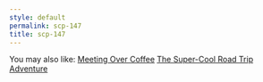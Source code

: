 ```yaml
---
style: default
permalink: scp-147
title: scp-147
---
```

You may also like:
[Meeting Over Coffee](http://scp-wiki.net/meeting-over-coffee)
[The Super-Cool Road Trip Adventure](http://scp-wiki.net/the-super-cool-road-trip-adventure)